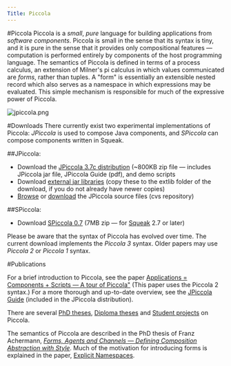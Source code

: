 ```yaml
---
Title: Piccola
---
```

#Piccola
Piccola is a *small*, *pure* language for building applications from *software components*. Piccola is small in the sense that its syntax is tiny, and it is pure in the sense that it provides only compositional features &mdash; computation is performed entirely by components of the host programming language. 
The semantics of Piccola is defined in terms of a process calculus, an extension of Milner's pi calculus in which values communicated are *forms*, rather than tuples. A "form" is essentially an extensible nested record which also serves as a namespace in which expressions may be evaluated. This simple mechanism is responsible for much of the expressive power of Piccola.

![jpiccola.png](%assets_url%/files/9c/kiudzb5f9ftk7ehbejnjy138l2qnfl/jpiccola.png)

#Downloads
There currently exist two experimental implementations of Piccola: *JPiccola* is used to compose Java components, and *SPiccola* can compose components written in Squeak.

##JPiccola:

- Download the [JPiccola 3.7c distribution](%assets_url%/download/piccola/JPiccola3.7c.zip) (~800KB zip file &#8212; includes JPiccola jar file, JPiccola Guide (pdf), and demo scripts
- Download [external jar libraries](http://www.iam.unibe.ch/~scg/legacy/viewvc.cgi/extlib/?cvsroot=jpiccola) (copy these to the extlib folder of the download, if you do not already have newer copies)
-  [Browse](http://www.iam.unibe.ch/~scg/legacy/viewvc.cgi/?cvsroot=jpiccola) or [download](%assets_url%/download/piccola/jpiccola3.7c-src.zip) the JPiccola source files (cvs repository)

##SPiccola:

- Download [SPiccola 0.7](%assets_url%/download/piccola/SPiccola07.zip) (7MB zip &#8212; for [Squeak](http://www.squeak.org/) 2.7 or later)

Please be aware that the syntax of Piccola has evolved over time. The current download implements the *Piccola 3* syntax. Older papers may use *Piccola 2* or *Piccola 1* syntax.

#Publications

For a brief introduction to Piccola, see the paper [Applications = Components + Scripts &mdash; A tour of Piccola&quot;](%assets_url%/scgbib/?query=Ache01a&filter=Year) (This paper uses the Piccola 2 syntax.) For a more thorough and up-to-date overview, see the [JPiccola Guide](%assets_url%/scgbib/?query=Nier03a&filter=Year) (included in the JPiccola distribution).

There are several [PhD theses](%assets_url%/scgbib/?query=piccola+scg-phd&filter=Year), [Diploma theses](%assets_url%/scgbib/?query=piccola+scg-msc&filter=Year) and [Student projects](%assets_url%/scgbib/?query=piccola+scg-ip&filter=Year) on Piccola.

The semantics of Piccola are described in the PhD thesis of Franz Achermann, *[Forms, Agents and Channels &mdash; Defining Composition Abstraction with Style](%assets_url%/scgbib/?query=Ache02a&filter=Year)*. Much of the motivation for introducing forms is explained in the paper, [Explicit Namespaces](%assets_url%/scgbib/?query=Ache00b&filter=Year).
